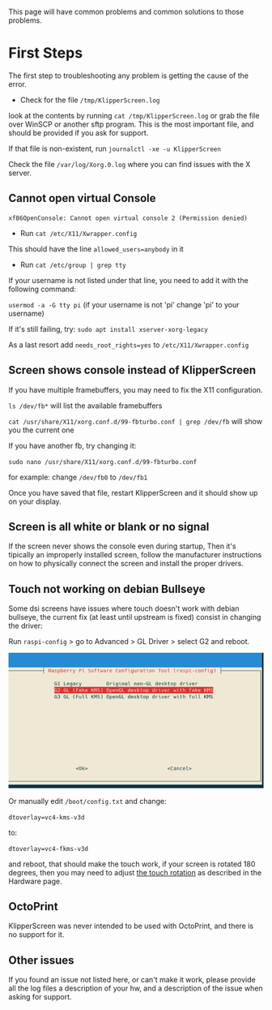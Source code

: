 
This page will have common problems and common solutions to those problems.

# First Steps

The first step to troubleshooting any problem is getting the cause of the error.

* Check for the file `/tmp/KlipperScreen.log`

look at the contents by running `cat /tmp/KlipperScreen.log` or grab the file over WinSCP or another sftp program.
This is the most important file, and should be provided if you ask for support.

If that file is non-existent, run `journalctl -xe -u KlipperScreen`

Check the file `/var/log/Xorg.0.log` where you can find issues with the X server.

## Cannot open virtual Console
```
xf86OpenConsole: Cannot open virtual console 2 (Permission denied)
```

* Run `cat /etc/X11/Xwrapper.config`

This should have the line `allowed_users=anybody` in it

* Run `cat /etc/group | grep tty`

If your username is not listed under that line, you need to add it with the following command:

`usermod -a -G tty pi` (if your username is not 'pi' change 'pi' to your username)

If it's still failing, try: `sudo apt install xserver-xorg-legacy`

As a last resort add `needs_root_rights=yes` to `/etc/X11/Xwrapper.config`

## Screen shows console instead of KlipperScreen

If you have multiple framebuffers, you may need to fix the X11 configuration.

`ls /dev/fb*` will list the available framebuffers

`cat /usr/share/X11/xorg.conf.d/99-fbturbo.conf | grep /dev/fb` will show you the current one

If you have another fb, try changing it:

`sudo nano /usr/share/X11/xorg.conf.d/99-fbturbo.conf`

for example: change `/dev/fb0` to `/dev/fb1`

Once you have saved that file, restart KlipperScreen and it should show up on your display.

## Screen is all white or blank or no signal

If the screen never shows the console even during startup, Then it's tipically an improperly installed screen,
follow the manufacturer instructions on how to physically connect the screen and install the proper drivers.

## Touch not working on debian Bullseye

Some dsi screens have issues where touch doesn't work with debian bullseye, the current fix
(at least until upstream is fixed) consist in changing the driver:

Run `raspi-config` > go to Advanced > GL Driver > select G2 and reboot.

![config](img/troubleshooting/gldriver.png)

Or manually edit `/boot/config.txt` and change:

`dtoverlay=vc4-kms-v3d`

to:

`dtoverlay=vc4-fkms-v3d`

and reboot, that should make the touch work, if your screen is rotated 180 degrees, then you may need to adjust
[the touch rotation](Hardware.md) as described in the Hardware page.

## OctoPrint

KlipperScreen was never intended to be used with OctoPrint, and there is no support for it.

## Other issues

If you found an issue not listed here, or can't make it work, please provide all the log files
a description of your hw, and a description of the issue when asking for support.
